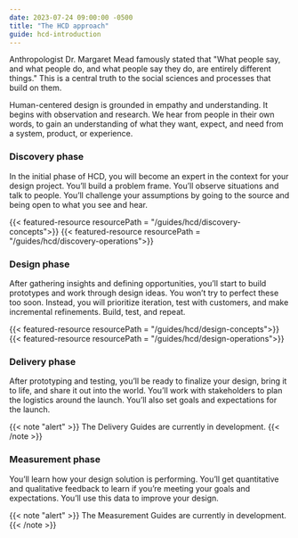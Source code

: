 ```yaml
---
date: 2023-07-24 09:00:00 -0500
title: "The HCD approach"
guide: hcd-introduction
---
```


Anthropologist Dr. Margaret Mead famously stated that "What people say, and what people do, and what people say they do, are entirely different things." This is a central truth to the social sciences and processes that build on them.

Human-centered design is grounded in empathy and understanding. It begins with observation and research. We hear from people in their own words, to gain an understanding of what they want, expect, and need from a system, product, or experience.

### Discovery phase

In the initial phase of HCD, you will become an expert in the context for your design project. You’ll build a problem frame. You’ll observe situations and talk to people. You’ll challenge your assumptions by going to the source and being open to what you see and hear.

{{< featured-resource resourcePath = "/guides/hcd/discovery-concepts">}}
{{< featured-resource resourcePath = "/guides/hcd/discovery-operations">}}

### Design phase

After gathering insights and defining opportunities, you’ll start to build prototypes and work through design ideas. You won’t try to perfect these too soon. Instead, you will prioritize iteration, test with customers, and make incremental refinements. Build, test, and repeat.

{{< featured-resource resourcePath = "/guides/hcd/design-concepts">}}
{{< featured-resource resourcePath = "/guides/hcd/design-operations">}}

### Delivery phase

After prototyping and testing, you’ll be ready to finalize your design, bring it to life, and share it out into the world. You’ll work with stakeholders to plan the logistics around the launch. You’ll also set goals and expectations for the launch.

{{< note "alert" >}}
The Delivery Guides are currently in development.
{{< /note >}}

### Measurement phase

You’ll learn how your design solution is performing. You’ll get quantitative and qualitative feedback to learn if you’re meeting your goals and expectations. You’ll use this data to improve your design.

{{< note "alert" >}}
The Measurement Guides are currently in development.
{{< /note >}}